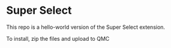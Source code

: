 # Super Select 

This repo is a hello-world version of the Super Select extension. 

To install, zip the files and upload to QMC